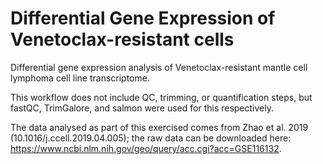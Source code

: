 # Differential Gene Expression of Venetoclax-resistant cells

Differential gene expression analysis of Venetoclax-resistant mantle cell lymphoma cell line transcriptome.

This workflow does not include QC, trimming, or quantification steps, but fastQC, TrimGalore, and salmon were used for this respectively. 

The data analysed as part of this exercised comes from Zhao et al. 2019 (10.1016/j.ccell.2019.04.005); the raw data can be downloaded here: https://www.ncbi.nlm.nih.gov/geo/query/acc.cgi?acc=GSE116132.


